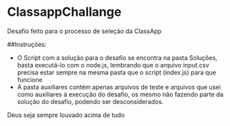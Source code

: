 # ClassappChallange
Desafio feito para o processo de seleção da ClassApp

##Instruções:
 - O Script com a solução para o desafio se encontra na pasta Soluções, basta executá-lo com o node.js, lembrando que o arquivo input.csv precisa estar sempre na mesma pasta que o script (index.js) para que funcione
 - A pasta auxiliares contém apenas arquivos de teste e arquivos que usei como auxiliares à execução do desafio, os mesmo não fazendo parte da solução do desafio, podendo ser desconsiderados.
  
Deus seja sempre louvado acima de tudo
